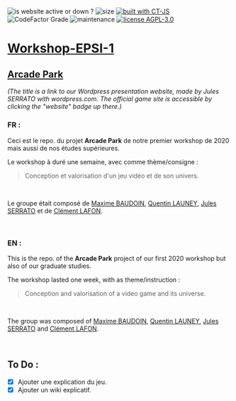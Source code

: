 <div><img alt="is website active or down ?" align="center" src="https://img.shields.io/website?down_color=red&down_message=down&up_color=green&up_message=active&url=http%3A%2F%2Fwww.chatandgo.fr%2Fworkshop%2F"></a>
<img alt="size" align="center" src="https://img.shields.io/github/repo-size/Jpn287/Workshop-2020-EPSI_B1-groupe-10">
<a href="https://github.com/ct-js/ct-js"><img alt="built with CT-JS" align="center" src="https://img.shields.io/badge/built%20with-CT--JS-yellowgreen"></a>
<img align="center" alt="CodeFactor Grade" src="https://img.shields.io/codefactor/grade/github/Jpn287/Workshop-2020-EPSI_B1-groupe-10">
<img alt="maintenance" align="center" src="https://img.shields.io/maintenance/no/2020?color=inactive">
<a href="./LICENSE"><img alt="license AGPL-3.0" align="center" src="https://img.shields.io/badge/license-AGPL--3.0-blue"></a><a href="http://www.chatandgo.fr/workshop/"></div>


# Workshop-EPSI-1  

## [Arcade Park](https://arcadepark.wordpress.com/home/) 
*(The title is a link to our Wordpress presentation website, made by Jules SERRATO with wordpress.com. The official game site is accessible by clicking the "website" badge up there.)*

### FR : 
Ceci est le repo. du projet **Arcade Park** de notre premier workshop de 2020 mais aussi de nos études supérieures.

Le workshop à duré une semaine, avec comme thème/consigne : 
> Conception et valorisation d'un jeu vidéo et de son univers.

<br/>

Le groupe était composé de [Maxime BAUDOIN](https://github.com/max33530), [Quentin LAUNEY](https://github.com/Elsword24), [Jules SERRATO](https://github.com/sjules027) et de [Clément LAFON](https://github.com/Jpn287). 

<br/>

### EN :
This is the repo. of the **Arcade Park** project of our first 2020 workshop but also of our graduate studies.

The workshop lasted one week, with as theme/instruction :
> Conception and valorisation of a video game and its universe.

<br/>

The group was composed of [Maxime BAUDOIN](https://github.com/max33530), [Quentin LAUNEY](https://github.com/Elsword24), [Jules SERRATO](https://github.com/sjules027) and [Clément LAFON](https://github.com/Jpn287).

<br/>

## To Do :

- [x] Ajouter une explication du jeu.
- [x] Ajouter un wiki explicatif.
